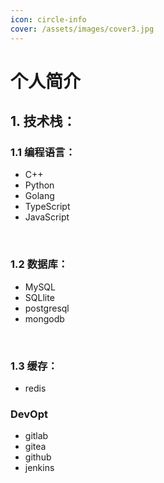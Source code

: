 ```yaml
---
icon: circle-info
cover: /assets/images/cover3.jpg
---
```


# 个人简介

## 1. 技术栈：
### 1.1 编程语言：
* C++
* Python
* Golang
* TypeScript
* JavaScript
<br>

### 1.2 数据库：
* MySQL
* SQLlite
* postgresql
* mongodb

<br>

### 1.3 缓存：
* redis

### DevOpt
* gitlab
* gitea
* github
* jenkins